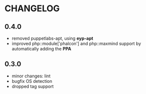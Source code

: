 # CHANGELOG

## 0.4.0

* removed puppetlabs-apt, using **eyp-apt**
* improved php::module['phalcon'] and php::maxmind support by automatically adding the **PPA**

## 0.3.0

* minor changes: lint
* bugfix OS detection
* dropped tag support
